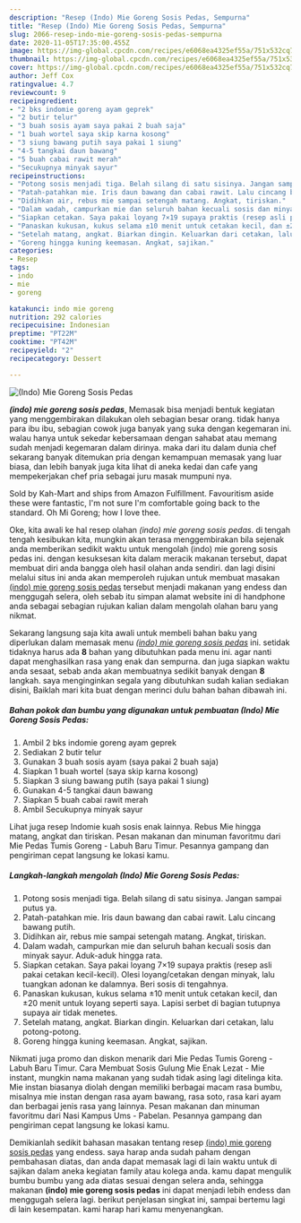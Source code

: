 ```yaml
---
description: "Resep (Indo) Mie Goreng Sosis Pedas, Sempurna"
title: "Resep (Indo) Mie Goreng Sosis Pedas, Sempurna"
slug: 2066-resep-indo-mie-goreng-sosis-pedas-sempurna
date: 2020-11-05T17:35:00.455Z
image: https://img-global.cpcdn.com/recipes/e6068ea4325ef55a/751x532cq70/indo-mie-goreng-sosis-pedas-foto-resep-utama.jpg
thumbnail: https://img-global.cpcdn.com/recipes/e6068ea4325ef55a/751x532cq70/indo-mie-goreng-sosis-pedas-foto-resep-utama.jpg
cover: https://img-global.cpcdn.com/recipes/e6068ea4325ef55a/751x532cq70/indo-mie-goreng-sosis-pedas-foto-resep-utama.jpg
author: Jeff Cox
ratingvalue: 4.7
reviewcount: 9
recipeingredient:
- "2 bks indomie goreng ayam geprek"
- "2 butir telur"
- "3 buah sosis ayam saya pakai 2 buah saja"
- "1 buah wortel saya skip karna kosong"
- "3 siung bawang putih saya pakai 1 siung"
- "4-5 tangkai daun bawang"
- "5 buah cabai rawit merah"
- "Secukupnya minyak sayur"
recipeinstructions:
- "Potong sosis menjadi tiga. Belah silang di satu sisinya. Jangan sampai putus ya."
- "Patah-patahkan mie. Iris daun bawang dan cabai rawit. Lalu cincang bawang putih."
- "Didihkan air, rebus mie sampai setengah matang. Angkat, tiriskan."
- "Dalam wadah, campurkan mie dan seluruh bahan kecuali sosis dan minyak sayur. Aduk-aduk hingga rata."
- "Siapkan cetakan. Saya pakai loyang 7×19 supaya praktis (resep asli pakai cetakan kecil-kecil). Olesi loyang/cetakan dengan minyak, lalu tuangkan adonan ke dalamnya. Beri sosis di tengahnya."
- "Panaskan kukusan, kukus selama ±10 menit untuk cetakan kecil, dan ±20 menit untuk loyang seperti saya. Lapisi serbet di bagian tutupnya supaya air tidak menetes."
- "Setelah matang, angkat. Biarkan dingin. Keluarkan dari cetakan, lalu potong-potong."
- "Goreng hingga kuning keemasan. Angkat, sajikan."
categories:
- Resep
tags:
- indo
- mie
- goreng

katakunci: indo mie goreng 
nutrition: 292 calories
recipecuisine: Indonesian
preptime: "PT22M"
cooktime: "PT42M"
recipeyield: "2"
recipecategory: Dessert

---
```



![(Indo) Mie Goreng Sosis Pedas](https://img-global.cpcdn.com/recipes/e6068ea4325ef55a/751x532cq70/indo-mie-goreng-sosis-pedas-foto-resep-utama.jpg)

<b><i>(indo) mie goreng sosis pedas</i></b>, Memasak bisa menjadi bentuk kegiatan yang menggembirakan dilakukan oleh sebagian besar orang. tidak hanya para ibu ibu, sebagian cowok juga banyak yang suka dengan kegemaran ini. walau hanya untuk sekedar kebersamaan dengan sahabat atau memang sudah menjadi kegemaran dalam dirinya. maka dari itu dalam dunia chef sekarang banyak ditemukan pria dengan kemampuan memasak yang luar biasa, dan lebih banyak juga kita lihat di aneka kedai dan cafe yang mempekerjakan chef pria sebagai juru masak mumpuni nya.

Sold by Kah-Mart and ships from Amazon Fulfillment. Favouritism aside these were fantastic, I&#39;m not sure I&#39;m comfortable going back to the standard. Oh Mi Goreng; how I love thee.

Oke, kita awali ke hal resep olahan <i>(indo) mie goreng sosis pedas</i>. di tengah tengah kesibukan kita, mungkin akan terasa menggembirakan bila sejenak anda memberikan sedikit waktu untuk mengolah (indo) mie goreng sosis pedas ini. dengan kesuksesan kita dalam meracik makanan tersebut, dapat membuat diri anda bangga oleh hasil olahan anda sendiri. dan lagi disini melalui situs ini anda akan memperoleh rujukan untuk membuat masakan <u>(indo) mie goreng sosis pedas</u> tersebut menjadi makanan yang endess dan menggugah selera, oleh sebab itu simpan alamat website ini di handphone anda sebagai sebagian rujukan kalian dalam mengolah olahan baru yang nikmat.


Sekarang langsung saja kita awali untuk membeli bahan baku yang diperlukan dalam memasak menu <u><i>(indo) mie goreng sosis pedas</i></u> ini. setidak tidaknya harus ada <b>8</b> bahan yang dibutuhkan pada menu ini. agar nanti dapat menghasilkan rasa yang enak dan sempurna. dan juga siapkan waktu anda sesaat, sebab anda akan membuatnya sedikit banyak dengan <b>8</b> langkah. saya menginginkan segala yang dibutuhkan sudah kalian sediakan disini, Baiklah mari kita buat dengan merinci dulu bahan bahan dibawah ini.

<!--inarticleads1-->

##### Bahan pokok dan bumbu yang digunakan untuk pembuatan (Indo) Mie Goreng Sosis Pedas:

1. Ambil 2 bks indomie goreng ayam geprek
1. Sediakan 2 butir telur
1. Gunakan 3 buah sosis ayam (saya pakai 2 buah saja)
1. Siapkan 1 buah wortel (saya skip karna kosong)
1. Siapkan 3 siung bawang putih (saya pakai 1 siung)
1. Gunakan 4-5 tangkai daun bawang
1. Siapkan 5 buah cabai rawit merah
1. Ambil Secukupnya minyak sayur


Lihat juga resep Indomie kuah sosis enak lainnya. Rebus Mie hingga matang, angkat dan tiriskan. Pesan makanan dan minuman favoritmu dari Mie Pedas Tumis Goreng - Labuh Baru Timur. Pesannya gampang dan pengiriman cepat langsung ke lokasi kamu. 

<!--inarticleads2-->

##### Langkah-langkah mengolah (Indo) Mie Goreng Sosis Pedas:

1. Potong sosis menjadi tiga. Belah silang di satu sisinya. Jangan sampai putus ya.
1. Patah-patahkan mie. Iris daun bawang dan cabai rawit. Lalu cincang bawang putih.
1. Didihkan air, rebus mie sampai setengah matang. Angkat, tiriskan.
1. Dalam wadah, campurkan mie dan seluruh bahan kecuali sosis dan minyak sayur. Aduk-aduk hingga rata.
1. Siapkan cetakan. Saya pakai loyang 7×19 supaya praktis (resep asli pakai cetakan kecil-kecil). Olesi loyang/cetakan dengan minyak, lalu tuangkan adonan ke dalamnya. Beri sosis di tengahnya.
1. Panaskan kukusan, kukus selama ±10 menit untuk cetakan kecil, dan ±20 menit untuk loyang seperti saya. Lapisi serbet di bagian tutupnya supaya air tidak menetes.
1. Setelah matang, angkat. Biarkan dingin. Keluarkan dari cetakan, lalu potong-potong.
1. Goreng hingga kuning keemasan. Angkat, sajikan.


Nikmati juga promo dan diskon menarik dari Mie Pedas Tumis Goreng - Labuh Baru Timur. Cara Membuat Sosis Gulung Mie Enak Lezat - Mie instant, mungkin nama makanan yang sudah tidak asing lagi ditelinga kita. Mie instan biasanya diolah dengan memiliki berbagai macam rasa bumbu, misalnya mie instan dengan rasa ayam bawang, rasa soto, rasa kari ayam dan berbagai jenis rasa yang lainnya. Pesan makanan dan minuman favoritmu dari Nasi Kampus Ums - Pabelan. Pesannya gampang dan pengiriman cepat langsung ke lokasi kamu. 

Demikianlah sedikit bahasan masakan tentang resep <u>(indo) mie goreng sosis pedas</u> yang endess. saya harap anda sudah paham dengan pembahasan diatas, dan anda dapat memasak lagi di lain waktu untuk di sajikan dalam aneka kegiatan family atau kolega anda. kamu dapat mengulik bumbu bumbu yang ada diatas sesuai dengan selera anda, sehingga makanan <b>(indo) mie goreng sosis pedas</b> ini dapat menjadi lebih endess dan menggugah selera lagi. berikut penjelasan singkat ini, sampai bertemu lagi di lain kesempatan. kami harap hari kamu menyenangkan.
